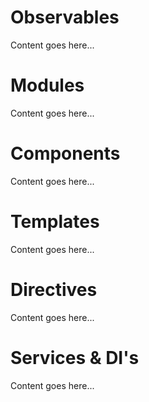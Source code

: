 # Observables

Content goes here...

# Modules

Content goes here...

# Components

Content goes here...

# Templates

Content goes here...

# Directives

Content goes here...

# Services & DI's

Content goes here...